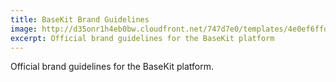 ```yaml
---
title: BaseKit Brand Guidelines
image: http://d35onr1h4eb0bw.cloudfront.net/747d7e0/templates/4e0ef6ffd8de99087c72ce40a90ce9a7/images/hero-image-home.jpg
excerpt: Official brand guidelines for the BaseKit platform
---
```


Official brand guidelines for the BaseKit platform.